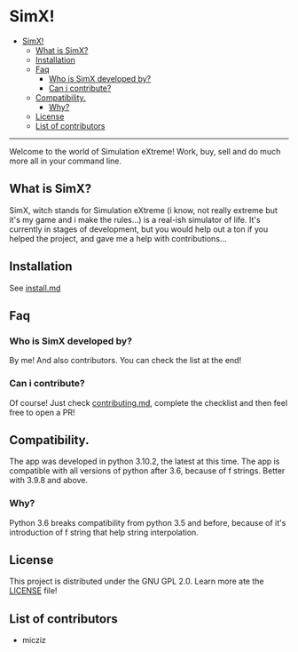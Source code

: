 # SimX!


- [SimX!](#simx)
  - [What is SimX?](#what-is-simx)
  - [Installation](#installation)
  - [Faq](#faq)
    - [Who is SimX developed by?](#who-is-simx-developed-by)
    - [Can i contribute?](#can-i-contribute)
  - [Compatibility.](#compatibility)
    - [Why?](#why)
  - [License](#license)
  - [List of contributors](#list-of-contributors)

---

Welcome to the world of Simulation eXtreme! Work, buy, sell and do much more all in your command line.

## What is SimX?

SimX, witch stands for Simulation eXtreme (i know, not really extreme but it's my game and i make the rules...) is a real-ish simulator of life. It's currently in stages of development, but you would help out a ton if you helped the project, and gave me a help with contributions...

## Installation

See [install.md](doc/install.md)

## Faq

### Who is SimX developed by?

By me! And also contributors. You can check the list at the end!

### Can i contribute?

Of course! Just check [contributing.md](doc/contributing.md), complete the checklist and then feel free to open a PR!

## Compatibility.

The app was developed in python 3.10.2, the latest at this time. The app is compatible with all versions of python after 3.6, because of f strings. Better with 3.9.8 and above.

### Why?

Python 3.6 breaks compatibility from python 3.5 and before, because of it's introduction of f string that help string interpolation.

## License

This project is distributed under the GNU GPL 2.0. Learn more ate the [LICENSE](LICENSE) file!

## List of contributors

- micziz
